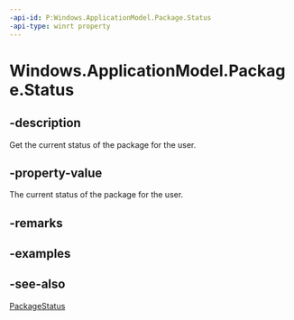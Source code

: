 ```yaml
---
-api-id: P:Windows.ApplicationModel.Package.Status
-api-type: winrt property
---
```


<!-- Property syntax
public Windows.ApplicationModel.PackageStatus Status { get; }
-->

# Windows.ApplicationModel.Package.Status

## -description
Get the current status of the package for the user.

## -property-value
The current status of the package for the user.

## -remarks

## -examples

## -see-also
[PackageStatus](packagestatus.md)